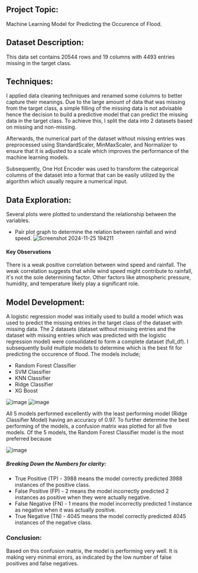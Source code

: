 ## Project Topic:
Machine Learning Model for Predicting the Occurence of Flood. 

## Dataset Description:
This data set contains 20544 rows and 19 columns with 4493 entries missing in the target class. 

## Techniques:
I applied data cleaning techniques and renamed some columns to better capture their meanings. Due to the large amount of data that was missing from the target class, a simple filling of the missing data is not advisable hence the decision to build a predictive model that can predict the missing data in the target class. To achieve this, I split the data into 2 datasets based on missing and non-missing. 

Afterwards, the numerical part of the dataset without missing entries was preprocessed using StandardScaler, MinMaxScaler, and Normalizer to ensure that it is adjusted to a scale which improves the performance of the machine learning models.

Subsequently, One Hot Encoder was used to transform the categorical columns of the dataset into a format that can be easily utilized by the algorithm which usually require a numerical input.  

## Data Exploration:
Several plots were plotted to understand the relationship between the variables. 

  - Pair plot graph to determine the relation between rainfall and wind speed. 
![Screenshot 2024-11-25 194211](https://github.com/user-attachments/assets/86814b8d-ce08-438f-8070-ec74faba2b2e)

#### Key Observations

There is a weak positive correlation between wind speed and rainfall. The weak correlation suggests that while wind speed might contribute to rainfall, it's not the sole determining factor. Other factors like atmospheric pressure, humidity, and temperature likely play a significant role.

## Model Development:
A logistic regression model was initially used to build a model which was used to predict the missing entries in the target class of the dataset with missing data. The 2 datasets (dataset without missing entries and the dataset with missing entries which was predicted with the logistic regression model) were consolidated to form a complete dataset (full_df). I subsequently build multiple models to determine which is the best fit for predicting the occurence of flood. The models include;
  - Random Forest Classifier
  - SVM Classifier
  - KNN Classifier
  - Ridge Classifier
  - XG Boost

![image](https://github.com/user-attachments/assets/bc2dfb20-a96d-425c-8f7a-ed89555c6716)
![image](https://github.com/user-attachments/assets/0adb5707-0d35-4a07-b688-ec88f818eaf7)

All 5 models performed excellently with the least performing model (Ridge Classifier Model) having an accuracy of 0.97. To further determine the best performing of the models, a confusion matrix was plotted for all five models. Of the 5 models, the Random Forest Classifier model is the most preferred because 

![image](https://github.com/user-attachments/assets/587496d6-57a3-4d0c-81ca-c0cb2013ccb0)
 
##### Breaking Down the Numbers for clarity:
  - True Positive (TP) - 3988 means the model correctly predicted 3988 instances of the positive class.
  - False Positive (FP) - 2 means the model incorrectly predicted 2 instances as positive when they were actually negative.
  - False Negative (FN) -  1 means the model incorrectly predicted 1 instance as negative when it was actually positive.
  - True Negative (TN) - 4045 means the model correctly predicted 4045 instances of the negative class.

### Conclusion:
Based on this confusion matrix, the model is performing very well. It is making very minimal errors, as indicated by the low number of false positives and false negatives.


